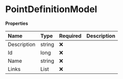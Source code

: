 # PointDefinitionModel

**Properties**

| Name        | Type                  | Required | Description |
| :---------- | :-------------------- | :------- | :---------- |
| Description | string                | ❌       |             |
| Id          | long                  | ❌       |             |
| Name        | string                | ❌       |             |
| Links       | List<IHypermediaLink> | ❌       |             |

<!-- This file was generated by liblab | https://liblab.com/ -->
